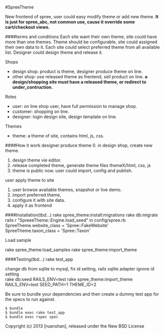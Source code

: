 #SpreeTheme

New frontend of spree, user could easy modify theme or add new theme.
__It is just for spree_abc, not common use, cause it override some cart/checkout views.__

####terms and conditions
Each site want their own theme, site could have more than one themes.
Theme should be configurable, site could assigned their own data to it.
Each site could select preferred theme from all available list.
Designer could design theme and release it.

Shops
* design shop: product is theme, designer produce theme on line.
* other shop: use released theme as frentend, sell product on line.
__a design/shopping site must have a released theme, or redirect to under_contruction.__

Roles
* user:  on line shop user, have full permission to manage shop.
* customer: shopping on line.
* designer: login design site, design template on line.

Themes
* theme: a theme of site, contains html, js, css.


####How it work
designer produce theme
  0. in design shop, create new theme.
  1. design theme vie editor.
  2. release completed theme, generate theme files themeX/html, css, js
  3. theme is public now. user could import, config and publish.

user apply theme to site
  1. user browse available themes, snapshot or live demo.
  2. import preferred theme,
  3. configure it with site data.
  4. apply it as frontend

####Installation(tbd...)
rake spree_theme:install:migrations
rake db:migrate
rails r "SpreeeTheme::Engine.load_seed"
in config/spree.rb
SpreeTheme.website_class = 'Spree::FakeWebsite'
SpreeTheme.taxon_class = 'Spree::Taxon'

Load sample

rake spree_theme:load_samples
rake spree_theme:import_theme

####Testing(tbd...)
rake test_app

change db from sqlite to mysql,  fix id setting, rails sqlite adapter ignore id setting  
rake db:seed RAILS_ENV=test
rake spree_theme:import_theme  RAILS_ENV=test  SEED_PATH=1 THEME_ID=2


Be sure to bundle your dependencies and then create a dummy test app for the specs to run against.

    $ bundle
    $ bundle exec rake test_app
    $ bundle exec rspec spec

Copyright (c) 2013 [ruanshan], released under the New BSD License
